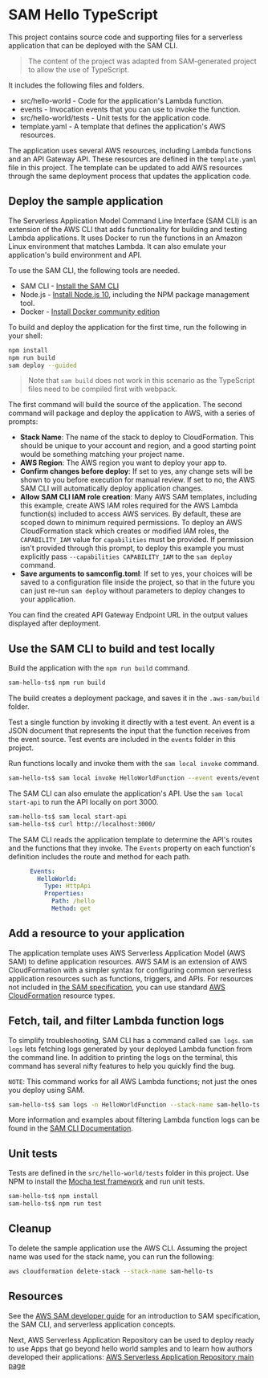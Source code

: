 # SAM Hello TypeScript

This project contains source code and supporting files for a serverless
application that can be deployed with the SAM CLI.

> The content of the project was adapted from SAM-generated project to allow
> the use of TypeScript.

It includes the following files and folders.

- src/hello-world - Code for the application's Lambda function.
- events - Invocation events that you can use to invoke the function.
- src/hello-world/tests - Unit tests for the application code. 
- template.yaml - A template that defines the application's AWS resources.

The application uses several AWS resources, including Lambda functions and an
API Gateway API. These resources are defined in the `template.yaml` file in
this project. The template can be updated to add AWS resources through the same
deployment process that updates the application code.

## Deploy the sample application

The Serverless Application Model Command Line Interface (SAM CLI) is an
extension of the AWS CLI that adds functionality for building and testing
Lambda applications. It uses Docker to run the functions in an Amazon Linux
environment that matches Lambda. It can also emulate your application's build
environment and API.

To use the SAM CLI, the following tools are needed.

* SAM CLI - [Install the SAM CLI](https://docs.aws.amazon.com/serverless-application-model/latest/developerguide/serverless-sam-cli-install.html)
* Node.js - [Install Node.js 10](https://nodejs.org/en/), including the NPM package management tool.
* Docker - [Install Docker community edition](https://hub.docker.com/search/?type=edition&offering=community)

To build and deploy the application for the first time, run the following in your shell:

```bash
npm install
npm run build
sam deploy --guided
```

> Note that `sam build` does not work in this scenario as the TypeScript files
> need to be compiled first with webpack.

The first command will build the source of the application. The second command
will package and deploy the application to AWS, with a series of prompts:

* **Stack Name**: The name of the stack to deploy to CloudFormation. This should be unique to your account and region, and a good starting point would be something matching your project name.
* **AWS Region**: The AWS region you want to deploy your app to.
* **Confirm changes before deploy**: If set to yes, any change sets will be shown to you before execution for manual review. If set to no, the AWS SAM CLI will automatically deploy application changes.
* **Allow SAM CLI IAM role creation**: Many AWS SAM templates, including this example, create AWS IAM roles required for the AWS Lambda function(s) included to access AWS services. By default, these are scoped down to minimum required permissions. To deploy an AWS CloudFormation stack which creates or modified IAM roles, the `CAPABILITY_IAM` value for `capabilities` must be provided. If permission isn't provided through this prompt, to deploy this example you must explicitly pass `--capabilities CAPABILITY_IAM` to the `sam deploy` command.
* **Save arguments to samconfig.toml**: If set to yes, your choices will be saved to a configuration file inside the project, so that in the future you can just re-run `sam deploy` without parameters to deploy changes to your application.

You can find the created API Gateway Endpoint URL in the output values
displayed after deployment.

## Use the SAM CLI to build and test locally

Build the application with the `npm run build` command.

```bash
sam-hello-ts$ npm run build
```

The build creates a deployment package, and saves it in the `.aws-sam/build`
folder.

Test a single function by invoking it directly with a test event. An event is a
JSON document that represents the input that the function receives from the
event source. Test events are included in the `events` folder in this project.

Run functions locally and invoke them with the `sam local invoke` command.

```bash
sam-hello-ts$ sam local invoke HelloWorldFunction --event events/event.json
```

The SAM CLI can also emulate the application's API. Use the `sam local
start-api` to run the API locally on port 3000.

```bash
sam-hello-ts$ sam local start-api
sam-hello-ts$ curl http://localhost:3000/
```

The SAM CLI reads the application template to determine the API's routes and
the functions that they invoke. The `Events` property on each function's
definition includes the route and method for each path.

```yaml
      Events:
        HelloWorld:
          Type: HttpApi
          Properties:
            Path: /hello
            Method: get
```

## Add a resource to your application

The application template uses AWS Serverless Application Model (AWS SAM) to
define application resources. AWS SAM is an extension of AWS CloudFormation
with a simpler syntax for configuring common serverless application resources
such as functions, triggers, and APIs. For resources not included in [the SAM
specification](https://github.com/awslabs/serverless-application-model/blob/master/versions/2016-10-31.md),
you can use standard [AWS
CloudFormation](https://docs.aws.amazon.com/AWSCloudFormation/latest/UserGuide/aws-template-resource-type-ref.html)
resource types.

## Fetch, tail, and filter Lambda function logs

To simplify troubleshooting, SAM CLI has a command called `sam logs`. `sam
logs` lets fetching logs generated by your deployed Lambda function from the
command line. In addition to printing the logs on the terminal, this command
has several nifty features to help you quickly find the bug.

`NOTE`: This command works for all AWS Lambda functions; not just the ones you deploy using SAM.

```bash
sam-hello-ts$ sam logs -n HelloWorldFunction --stack-name sam-hello-ts --tail
```

More information and examples about filtering Lambda function logs can be found
in the [SAM CLI Documentation](https://docs.aws.amazon.com/serverless-application-model/latest/developerguide/serverless-sam-cli-logging.html).

## Unit tests

Tests are defined in the `src/hello-world/tests` folder in this project. Use
NPM to install the [Mocha test framework](https://mochajs.org/) and run unit
tests.

```bash
sam-hello-ts$ npm install
sam-hello-ts$ npm run test
```

## Cleanup

To delete the sample application use the AWS CLI. Assuming the project name was
used for the stack name, you can run the following:

```bash
aws cloudformation delete-stack --stack-name sam-hello-ts
```

## Resources

See the [AWS SAM developer
guide](https://docs.aws.amazon.com/serverless-application-model/latest/developerguide/what-is-sam.html)
for an introduction to SAM specification, the SAM CLI, and serverless
application concepts.

Next, AWS Serverless Application Repository can be used to deploy ready to use
Apps that go beyond hello world samples and to learn how authors developed
their applications: [AWS Serverless Application Repository main
page](https://aws.amazon.com/serverless/serverlessrepo/)
